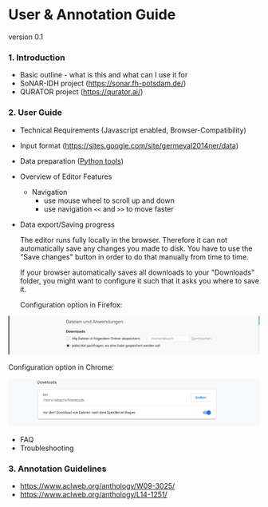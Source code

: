 # User & Annotation Guide
version 0.1

### 1. Introduction
* Basic outline - what is this and what can I use it for
* SoNAR-IDH project (https://sonar.fh-potsdam.de/)
* QURATOR project (https://qurator.ai/)

### 2. User Guide
* Technical Requirements (Javascript enabled, Browser-Compatibility)
* Input format (https://sites.google.com/site/germeval2014ner/data)
* Data preparation ([Python tools](https://github.com/cneud/ner.edith/tree/master/tools))
* Overview of Editor Features
  * Navigation
    * use mouse wheel to scroll up and down
    * use navigation `<<` and `>>` to move faster
* Data export/Saving progress

  The editor runs fully locally in the browser. Therefore it can not automatically save any changes you made to disk. You have to use the "Save changes" button in order to do that manually from time to time.

  If your browser automatically saves all downloads to your "Downloads" folder, you might want to configure it such that it asks you where to save it.

  Configuration option in Firefox:

![Screenshot](./../.screenshots/firefox.png)

Configuration option in Chrome:

![Screenshot](./../.screenshots/chrome.png)
* FAQ
* Troubleshooting

### 3. Annotation Guidelines
* https://www.aclweb.org/anthology/W09-3025/
* https://www.aclweb.org/anthology/L14-1251/
